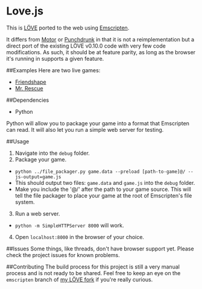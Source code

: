 Love.js
============

This is [LÖVE](https://love2d.org/) ported to the web using [Emscripten](https://kripken.github.io/emscripten-site/).

It differs from [Motor](https://github.com/rnlf/motor) or [Punchdrunk](https://github.com/TannerRogalsky/punchdrunk) in that it is not a reimplementation but a direct port of the existing LÖVE v0.10.0 code with very few code modifications. As such, it should be at feature parity, as long as the browser it's running in supports a given feature.

##Examples
Here are two live games:

- [Friendshape](http://tannerrogalsky.com/friendshape)
- [Mr. Rescue](http://tannerrogalsky.com/mrrescue/)

##Dependencies
- Python

Python will allow you to package your game into a format that Emscripten can read. It will also let you run a simple web server for testing.

##Usage
1. Navigate into the `debug` folder.
2. Package your game.
  - `python ../file_packager.py game.data --preload [path-to-game]@/ --js-output=game.js`
  - This should output two files: `game.data` and `game.js` into the `debug` folder.
  - Make you include the '@/' after the path to your game source. This will tell the file packager to place your game at the root of Emscripten's file system.
3. Run a web server.
  - `python -m SimpleHTTPServer 8000` will work.
4. Open `localhost:8000` in the browser of your choice.

##Issues
Some things, like threads, don't have browser support yet. Please check the project issues for known problems.

##Contributing
The build process for this project is still a very manual process and is not ready to be shared. Feel free to keep an eye on the `emscripten` branch of [my LÖVE fork](https://bitbucket.org/TannerRogalsky/love) if you're really curious.

